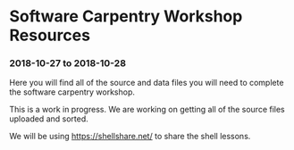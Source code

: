 # Software Carpentry Workshop Resources
### 2018-10-27 to 2018-10-28

Here you will find all of the source and data files you will need to complete the software carpentry workshop.

This is a work in progress. We are working on getting all of the source files uploaded and sorted.

We will be using https://shellshare.net/ to share the shell lessons.
